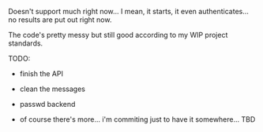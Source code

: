 Doesn't support much right now... I mean, it starts, it even authenticates... no results are put out right now.

The code's pretty messy but still good according to my WIP project standards.

TODO:

* finish the API

* clean the messages

* passwd backend

* of course there's more... i'm commiting just to have it somewhere... TBD
